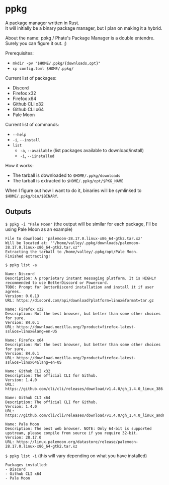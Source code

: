 # ppkg

A package manager written in Rust.<br>
It will initially be a binary package manager, but I plan on making it a hybrid.

About the name: ppkg / Phate's Package Manager is a double entendre. Surely you can figure it out. ;)

Prerequisites:
- `mkdir -pv "$HOME/.ppkg/{downloads,opt}"`
- `cp config.toml $HOME/.ppkg/`

Current list of packages:
- Discord
- Firefox x32
- Firefox x64
- Github CLI x32
- Github CLI x64
- Pale Moon

Current list of commands:
- `--help`
- `-i`, `--install`
- `list`
  + `-a`, `--available` (list packages available to download/install)
  + `-i`, `--iinstalled`

How it works:
- The tarball is downloaded to `$HOME/.ppkg/downloads`
- The tarball is extracted to `$HOME/.ppkg/opt/$PKG_NAME`

When I figure out how I want to do it, binaries will be symlinked to `$HOME/.ppkg/bin/$BINARY`.

## Outputs

`$ ppkg -i "Pale Moon"` (the output will be similar for each package, I'll be using Pale Moon as an example)

```
File to download: 'palemoon-28.17.0.linux-x86_64-gtk2.tar.xz'
Will be located at: '"/home/valley/.ppkg/downloads/palemoon-28.17.0.linux-x86_64-gtk2.tar.xz"'
Extracting the tarball to /home/valley/.ppkg/opt/Pale Moon.
Finished extracting!
```

`$ ppkg list -a`

```
Name: Discord
Description: A proprietary instant messaging platform. It is HIGHLY recommended to use BetterDiscord or Powercord.
TODO: Prompt for BetterDiscord installation and install it if user agrees.
Version: 0.0.13
URL: https://discord.com/api/download?platform=linux&format=tar.gz

Name: Firefox x32
Description: Not the best browser, but better than some other choices for sure.
Version: 84.0.1
URL: https://download.mozilla.org/?product=firefox-latest-ssl&os=linux&lang=en-US

Name: Firefox x64
Description: Not the best browser, but better than some other choices for sure.
Version: 84.0.1
URL: https://download.mozilla.org/?product=firefox-latest-ssl&os=linux64&lang=en-US

Name: Github CLI x32
Description: The official CLI for Github.
Version: 1.4.0
URL: https://github.com/cli/cli/releases/download/v1.4.0/gh_1.4.0_linux_386.tar.gz

Name: Github CLI x64
Description: The official CLI for Github.
Version: 1.4.0
URL: https://github.com/cli/cli/releases/download/v1.4.0/gh_1.4.0_linux_amd64.tar.gz

Name: Pale Moon
Description: The best web browser. NOTE: Only 64-bit is supported upstream, please compile from source if you require 32-bit.
Version: 28.17.0
URL: https://linux.palemoon.org/datastore/release/palemoon-28.17.0.linux-x86_64-gtk2.tar.xz
```

`$ ppkg list -i` (this will vary depending on what you have installed)

```
Packages installed:
- Discord
- Github CLI x64
- Pale Moon
```
